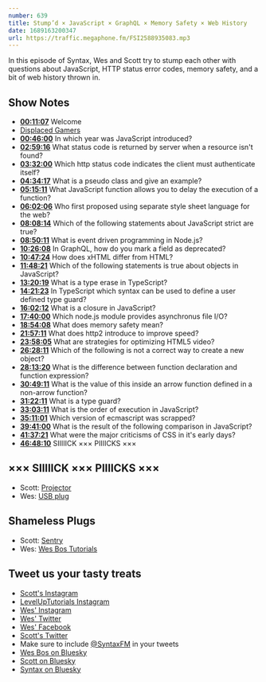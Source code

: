 ```yaml
---
number: 639
title: Stump’d × JavaScript × GraphQL × Memory Safety × Web History
date: 1689163200347
url: https://traffic.megaphone.fm/FSI2588935083.mp3
---
```


In this episode of Syntax, Wes and Scott try to stump each other with questions about JavaScript, HTTP status error codes, memory safety, and a bit of web history thrown in.

## Show Notes

* **[00:11:07](#t=00:11:07)** Welcome
* [Displaced Gamers](https://www.youtube.com/c/DisplacedGamers/)
* **[00:46:00](#t=00:46:00)** In which year was JavaScript introduced?
* **[02:59:16](#t=02:59:16)** What status code is returned by server when a resource isn't found?
* **[03:32:00](#t=03:32:00)** Which http status code indicates the client must authenticate itself?
* **[04:34:17](#t=04:34:17)** What is a pseudo class and give an example?
* **[05:15:11](#t=05:15:11)** What JavaScript function allows you to delay the execution of a function?
* **[06:02:06](#t=06:02:06)** Who first proposed using separate style sheet language for the web?
* **[08:08:14](#t=08:08:14)** Which of the following statements about JavaScript strict are true?
* **[08:50:11](#t=08:50:11)** What is event driven programming in Node.js?
* **[10:26:08](#t=10:26:08)** In GraphQL, how do you mark a field as deprecated?
* **[10:47:24](#t=10:47:24)** How does xHTML differ from HTML?
* **[11:48:21](#t=11:48:21)** Which of the following statements is true about objects in JavaScript?
* **[13:20:19](#t=13:20:19)** What is a type erase in TypeScript?
* **[14:21:23](#t=14:21:23)** In TypeScript which syntax can be used to define a user defined type guard?
* **[16:02:12](#t=16:02:12)** What is a closure in JavaScript?
* **[17:40:00](#t=17:40:00)** Which node.js module provides asynchronus file I/O?
* **[18:54:08](#t=18:54:08)** What does memory safety mean?
* **[21:57:11](#t=21:57:11)** What does http2 introduce to improve speed?
* **[23:58:05](#t=23:58:05)** What are strategies for optimizing HTML5 video?
* **[26:28:11](#t=26:28:11)** Which of the following is not a correct way to create a new object?
* **[28:13:20](#t=28:13:20)** What is the difference between function declaration and function expression?
* **[30:49:11](#t=30:49:11)** What is the value of this inside an arrow function defined in a non-arrow function?
* **[31:22:11](#t=31:22:11)** What is a type guard?
* **[33:03:11](#t=33:03:11)** What is the order of execution in JavaScript?
* **[35:11:01](#t=35:11:01)** Which version of ecmascript was scrapped?
* **[39:41:00](#t=39:41:00)** What is the result of the following comparison in JavaScript?
* **[41:37:21](#t=41:37:21)** What were the major criticisms of CSS in it's early days?
* **[46:48:10](#t=46:48:10)** SIIIIICK ××× PIIIICKS ×××

## ××× SIIIIICK ××× PIIIICKS ×××

* Scott: [Projector](https://www.amazon.com/dp/B09R4HYV1X?psc=1&linkCode=sl1&tag=leveluptuts01-20&linkId=de49f8b0a8132a0d5c0fe05154f4c4ee&language=en_US)
* Wes: [USB plug](https://www.amazon.ca/dp/B09R9RMV79?psc=1&linkCode=sl1&tag=isi777-20&linkId=e3fd20e6db40f0279efa3e3696cc3f28&language=en_CA&ref_=as_li_ss_tl)

## Shameless Plugs

* Scott: [Sentry](https://sentry.io)
* Wes: [Wes Bos Tutorials](https://wesbos.com/courses)

## Tweet us your tasty treats

* [Scott's Instagram](https://www.instagram.com/stolinski/)
* [LevelUpTutorials Instagram](https://www.instagram.com/LevelUpTutorials/)
* [Wes' Instagram](https://www.instagram.com/wesbos/)
* [Wes' Twitter](https://twitter.com/wesbos)
* [Wes' Facebook](https://www.facebook.com/wesbos.developer)
* [Scott's Twitter](https://twitter.com/stolinski)
* Make sure to include [@SyntaxFM](https://twitter.com/SyntaxFM) in your tweets
* [Wes Bos on Bluesky](https://bsky.app/profile/wesbos.com)
* [Scott on Bluesky](https://bsky.app/profile/tolin.ski)
* [Syntax on Bluesky](https://bsky.app/profile/syntax.fm)
